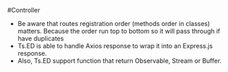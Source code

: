 #Controller

- Be aware that routes registration order (methods order in classes) matters. Because the order run top to bottom so it will pass through if have duplicates
- Ts.ED is able to handle Axios response to wrap it into an Express.js response.
- Also, Ts.ED support function that return Observable, Stream or Buffer.




